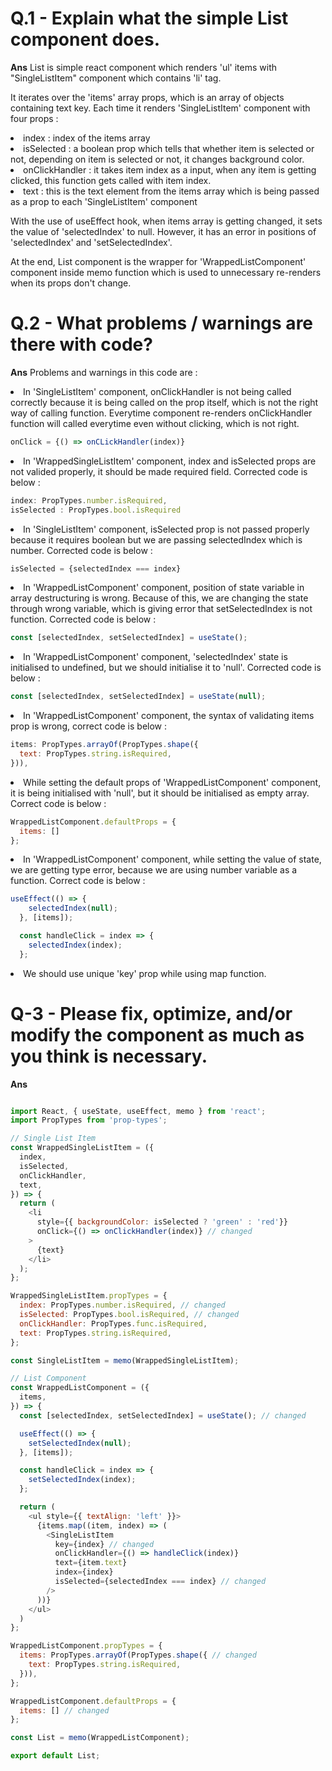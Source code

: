 # Q.1 - Explain what the simple List component does.

**Ans** List is simple react component which renders 'ul' items with "SingleListItem" component which contains 'li' tag. 

It iterates over the 'items' array props, which is an array of objects containing text key. Each time it renders 'SingleListItem' component with four props : 
<li>index : index of the items array</li>
<li>isSelected : a boolean prop which tells that whether item is selected or not, depending on item is selected or not, it changes background color.</li>
<li>onClickHandler : it takes item index as a input, when any item is getting clicked, this function gets called with item index.</li>
<li>text : this is the text element from the items array which is being passed as a prop to each 'SingleListItem' component</li>

With the use of useEffect hook, when items array is getting changed, it sets the value of 'selectedIndex' to null. However, it has an error in positions of 'selectedIndex' and 'setSelectedIndex'.

At the end, List component is the wrapper for 'WrappedListComponent' component inside memo function which is used to  unnecessary re-renders when its props don't change.

# Q.2 - What problems / warnings are there with code?

**Ans** Problems and warnings in this code are : 
<li>In 'SingleListItem' component, onClickHandler is not being called correctly because it is being called on the prop itself, which is not the right way of calling function. Everytime component re-renders onClickHandler function will called everytime even without clicking, which is not right.
</li>


```js
onClick = {() => onCLickHandler(index)}
```

<li>
In 'WrappedSingleListItem' component, index and isSelected props are not valided properly, it should be made required field. Corrected code is below : 
</li>

```js
index: PropTypes.number.isRequired,
isSelected : PropTypes.bool.isRequired
```

<li>
In 'SingleListItem' component, isSelected prop is not passed properly because it requires boolean but we are passing selectedIndex which is number. Corrected code is below :
</li>


```js
isSelected = {selectedIndex === index}
```

<li>
In 'WrappedListComponent' component, position of state variable in array destructuring is wrong. Because of this, we are changing the state through wrong variable, which is giving error that setSelectedIndex is not function. Corrected code is below :
</li>

```js
const [selectedIndex, setSelectedIndex] = useState();
```

<li>
In 'WrappedListComponent' component, 'selectedIndex' state is initialised to undefined, but we should initialise it to 'null'. Corrected code is below :
</li>

```js
const [selectedIndex, setSelectedIndex] = useState(null);
```

<li>
In 'WrappedListComponent' component, the syntax of validating items prop is wrong, correct code is below : 
</li>


```js
items: PropTypes.arrayOf(PropTypes.shape({
  text: PropTypes.string.isRequired,
})),

```

<li>
While setting the default props of 'WrappedListComponent' component, it is being initialised with 'null', but it should be initialised as empty array. Correct code is below : 
</li>

```js
WrappedListComponent.defaultProps = {
  items: []
};
```

<li>
In 'WrappedListComponent' component, while setting the value of state, we are getting type error, because we are using number variable as a function. Correct code is below :
</li>

```js
useEffect(() => {
    selectedIndex(null);
  }, [items]);

  const handleClick = index => {
    selectedIndex(index);
  };
```

<li>
We should use unique 'key' prop while using map function.
</li>

# Q-3 - Please fix, optimize, and/or modify the component as much as you think is necessary.

**Ans** 

```js

import React, { useState, useEffect, memo } from 'react';
import PropTypes from 'prop-types';

// Single List Item
const WrappedSingleListItem = ({
  index,
  isSelected,
  onClickHandler,
  text,
}) => {
  return (
    <li
      style={{ backgroundColor: isSelected ? 'green' : 'red'}}
      onClick={() => onClickHandler(index)} // changed 
    >
      {text}
    </li>
  );
};

WrappedSingleListItem.propTypes = {
  index: PropTypes.number.isRequired, // changed
  isSelected: PropTypes.bool.isRequired, // changed
  onClickHandler: PropTypes.func.isRequired,
  text: PropTypes.string.isRequired,
};

const SingleListItem = memo(WrappedSingleListItem);

// List Component
const WrappedListComponent = ({
  items,
}) => {
  const [selectedIndex, setSelectedIndex] = useState(); // changed

  useEffect(() => {
    setSelectedIndex(null);
  }, [items]);

  const handleClick = index => {
    setSelectedIndex(index);
  };

  return (
    <ul style={{ textAlign: 'left' }}>
      {items.map((item, index) => (
        <SingleListItem
          key={index} // changed
          onClickHandler={() => handleClick(index)}
          text={item.text}
          index={index}
          isSelected={selectedIndex === index} // changed
        />
      ))}
    </ul>
  )
};

WrappedListComponent.propTypes = {
  items: PropTypes.arrayOf(PropTypes.shape({ // changed
    text: PropTypes.string.isRequired,
  })),
};

WrappedListComponent.defaultProps = {
  items: [] // changed
};

const List = memo(WrappedListComponent);

export default List;


```

